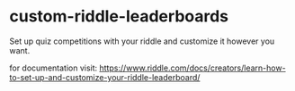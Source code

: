 # custom-riddle-leaderboards
Set up quiz competitions with your riddle and customize it however you want.

for documentation visit:
<a href="https://www.riddle.com/docs/creators/learn-how-to-set-up-and-customize-your-riddle-leaderboard/">https://www.riddle.com/docs/creators/learn-how-to-set-up-and-customize-your-riddle-leaderboard/</a>
